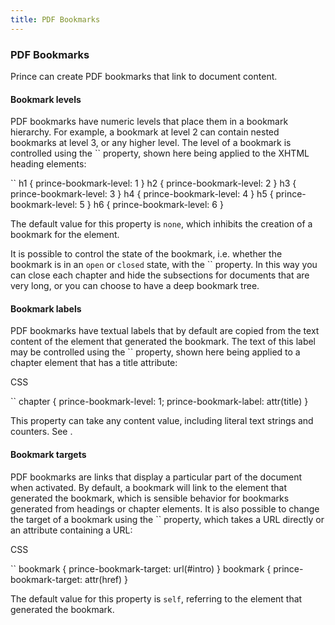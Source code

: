 ```yaml
---
title: PDF Bookmarks
---
```


### PDF Bookmarks

Prince can create PDF bookmarks that link to document content.

#### Bookmark levels

PDF bookmarks have numeric levels that place them in a bookmark hierarchy. For example, a bookmark at level 2 can contain nested bookmarks at level 3, or any higher level. The level of a bookmark is controlled using the `` property, shown here being applied to the XHTML heading elements:

``
    h1 { prince-bookmark-level: 1 }
    h2 { prince-bookmark-level: 2 }
    h3 { prince-bookmark-level: 3 }
    h4 { prince-bookmark-level: 4 }
    h5 { prince-bookmark-level: 5 }
    h6 { prince-bookmark-level: 6 }

The default value for this property is `none`, which inhibits the creation of a bookmark for the element.

It is possible to control the state of the bookmark, i.e. whether the bookmark is in an `open` or `closed` state, with the `` property. In this way you can close each chapter and hide the subsections for documents that are very long, or you can choose to have a deep bookmark tree.

#### Bookmark labels

PDF bookmarks have textual labels that by default are copied from the text content of the element that generated the bookmark. The text of this label may be controlled using the `` property, shown here being applied to a chapter element that has a title attribute:

CSS

``
    chapter {
        prince-bookmark-level: 1;
        prince-bookmark-label: attr(title)
    }

This property can take any content value, including literal text strings and counters. See .

#### Bookmark targets

PDF bookmarks are links that display a particular part of the document when activated. By default, a bookmark will link to the element that generated the bookmark, which is sensible behavior for bookmarks generated from headings or chapter elements. It is also possible to change the target of a bookmark using the `` property, which takes a URL directly or an attribute containing a URL:

CSS

``
    bookmark { prince-bookmark-target: url(#intro) }
    bookmark { prince-bookmark-target: attr(href) }

The default value for this property is `self`, referring to the element that generated the bookmark.
